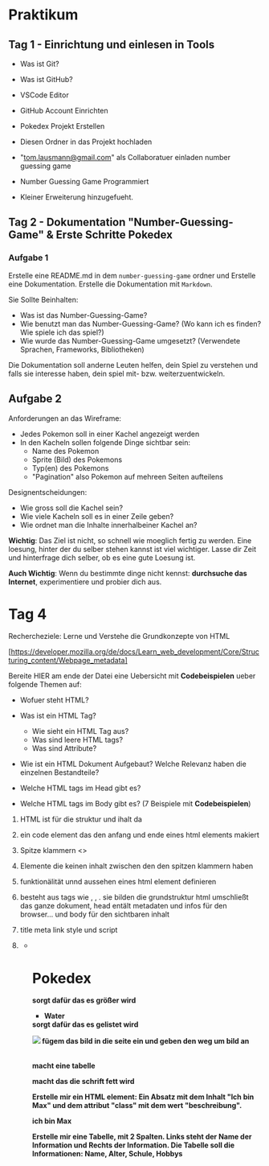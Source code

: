 # Praktikum 

## Tag 1 - Einrichtung und einlesen in Tools

- Was ist Git?
- Was ist GitHub?
- VSCode Editor

- GitHub Account Einrichten
- Pokedex Projekt Erstellen
- Diesen Ordner in das Projekt hochladen
- "tom.lausmann@gmail.com" als Collaboratuer einladen
  number guessing game

- Number Guessing Game Programmiert
- Kleiner Erweiterung hinzugefueht.

## Tag 2 - Dokumentation "Number-Guessing-Game" & Erste Schritte Pokedex

### Aufgabe 1
Erstelle eine README.md in dem `number-guessing-game` ordner und Erstelle
eine Dokumentation. Erstelle die Dokumentation mit `Markdown`.

Sie Sollte Beinhalten:

- Was ist das Number-Guessing-Game?
- Wie benutzt man das Number-Guessing-Game? (Wo kann ich es finden? Wie spiele ich das spiel?)
- Wie wurde das Number-Guessing-Game umgesetzt? (Verwendete Sprachen, Frameworks, Bibliotheken)

Die Dokumentation soll anderne Leuten helfen, dein Spiel zu verstehen und falls
sie interesse haben, dein spiel mit- bzw. weiterzuentwickeln.

## Aufgabe 2


Anforderungen an das Wireframe:

- Jedes Pokemon soll in einer Kachel angezeigt werden
- In den Kacheln sollen folgende Dinge sichtbar sein:
    - Name des Pokemon
    - Sprite (Bild) des Pokemons
    - Typ(en) des Pokemons
    - "Pagination" also Pokemon auf mehreen Seiten aufteilens

Designentscheidungen:
- Wie gross soll die Kachel sein?
- Wie viele Kacheln soll es in einer Zeile geben?
- Wie ordnet man die Inhalte innerhalbeiner Kachel an?

**Wichtig**: Das Ziel ist nicht, so schnell wie moeglich fertig zu werden. 
Eine loesung, hinter der du selber stehen kannst ist viel wichtiger. Lasse dir
Zeit und hinterfrage dich selber, ob es eine gute Loesung ist.

**Auch Wichtig**: Wenn du bestimmte dinge nicht kennst: **durchsuche das Internet**,
experimentiere und probier dich aus.






# Tag 4
Rechercheziele:
Lerne und Verstehe die Grundkonzepte von HTML

[https://developer.mozilla.org/de/docs/Learn_web_development/Core/Structuring_content/Webpage_metadata]

Bereite HIER am ende der Datei eine Uebersicht mit **Codebeispielen** ueber folgende Themen auf:
- Wofuer steht HTML?
- Was ist ein HTML Tag? 
  - Wie sieht ein HTML Tag aus? 
  - Was sind leere HTML tags?
  - Was sind Attribute?
- Wie ist ein HTML Dokument Aufgebaut? Welche Relevanz haben die einzelnen Bestandteile?

- Welche HTML tags im Head gibt es?
- Welche HTML tags im Body gibt es? (7 Beispiele mit **Codebeispielen**)


1. HTML ist für die struktur und ihalt da

2. ein code element das den anfang und ende eines html elements makiert

3. Spitze klammern <>

4. Elemente die keinen inhalt zwischen den den spitzen klammern haben 

5. funktionälität unnd aussehen eines html element definieren

6. besteht aus tags wie <html>, <head> , <body>. sie bilden die grundstruktur html umschließt das ganze dokument, head entält metadaten und infos für den browser... und body für den sichtbaren inhalt

7.  title meta link style und script

8. <h1-h6> <p> <ul> <li> <img> <src> <alt> <table> <strong>

<h1>Pokedex</h1> sorgt dafür das es größer wird

<ul>
  <li>Water</li>
</ul>       sorgt dafür das es gelistet wird

<img src="bild Link"> fügem das bild in die seite ein und geben den weg um bild an

<table>   macht eine tabelle

<strong> macht das die schrift fett wird   


Erstelle mir ein HTML element: Ein Absatz mit dem Inhalt "Ich bin Max" und dem attribut "class" mit dem wert "beschreibung".

<p class="beschreibung"> ich bin Max </p>





Erstelle mir eine Tabelle, mit 2 Spalten.
Links steht der Name der Information und Rechts der Information.
Die Tabelle soll die Informationen: Name, Alter, Schule, Hobbys
 
<html>
<head>
  <title>Tabelle</table>
  <head>
  <body>
  <table border="1">
  <tr>
  <th>Name</th>
  <th>Alter</th>
  <th>Schule></th>
  <th>Hobby</th>
  </tr>
  <tr>
  <td>Max</td>
  <td>15</td>
  <td>Hans grade schule</td>
  <td>keine</td>
  </tr>
  </table>
  </html>
  </body>
  <>



- Fuege ein Bild eines Pokemons hinzu. (Dein Lieblingspokemon, oder irgendein, wenn du keines hast)
- Erstelle geordnete Liste die deinen Arbeitesweg von Tuer zu Tuer beschreibt, also welche Verkehrsmittel benutzt du,
in welcher Reihenfolge und welche Stationen

display: es bestimmt wie ein html element im browser angezeigt wird und je nach wort wird es beeinflusst wie das element auf andere elemente reagiert

font weight: schrift stärke oder dicke eines textes

text allign: bestimmt  die asrichtung dex textes 

flex wrap: sorgt dafür dass flexbox elemente nicht gezwungen werden in eine einzigen zelle zu bleiben

~ wird verwendet um elemente  auszuwählen die auf der selben ebene im DOM stehen

flexbox: dient dazu layouts einfach flexibel und dynmaisch zu gestalten

input: mit input kann man daten eingeben wie z.b text zahlen passwörter usw

checked überptüft of ein checkox/raido input aktiviert ist